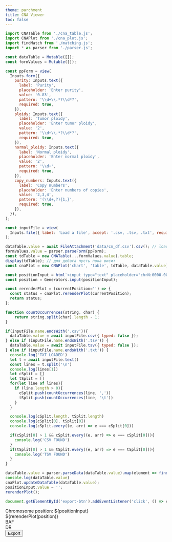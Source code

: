 ```yaml
---
theme: parchment
title: CNA Viewer
toc: false
---
```


<link rel="stylesheet" href="./assets/style.css">
<link rel="stylesheet" href="./assets/tabulator.min.css">

```js
import CNATable from './cna_table.js';
import CNAPlot from './cna_plot.js';
import findMatch from './matching.js';
import * as parser from './parser.js';

const dataTable = Mutable([]);
const formValues = Mutable([]);

const ppForm = view(
  Inputs.form({
    purity: Inputs.text({
      label: 'Purity',
      placeholder: 'Enter purity',
      value: '0.83',
      pattern: '\\d+\\.*?\\d*?',
      required: true,
    }),
    ploidy: Inputs.text({
      label: 'Tumor ploidy',
      placeholder: 'Enter tumor ploidy',
      value: '2',
      pattern: '\\d+\\.*?\\d*?',
      required: true,
    }),
    normal_ploidy: Inputs.text({
      label: 'Normal ploidy',
      placeholder: 'Enter normal ploidy',
      value: '2',
      pattern: '\\d+',
      required: true,
    }),
    copy_numbers: Inputs.text({
      label: 'Copy numbers',
      placeholder: 'Enter numbers of copies',
      value: '2,3,4',
      pattern: '(\\d+,?){1,}',
      required: true,
    }),
  }),
);

const inputFile = view(
  Inputs.file({ label: 'Load a file', accept: '.csv, .tsv, .txt', required: true }),
);
```

```js
dataTable.value = await FileAttachment('data/cn_df.csv').csv(); // load sample data
formValues.value = parser.parseForm(ppForm);
const tdTable = new CNATable(...formValues.value).table;
display(tdTable); // для дебага пусть пока висит
const cnaPlot = new CNAPlot('chart', 'table', tdTable, dataTable.value);
```

```js
const positionInput = html`<input type="text" placeholder="chrN:0000-0000" />`;
const position = Generators.input(positionInput);

const rerenderPlot = (currentPosition='') => {
  const status = cnaPlot.rerenderPlot(currentPosition);
  return status;
};
```

```js
function countOccurrences(string, char) {
    return string.split(char).length - 1;
}

if(inputFile.name.endsWith('.csv')){
  dataTable.value = await inputFile.csv({ typed: false });
} else if (inputFile.name.endsWith('.tsv')) {
  dataTable.value = await inputFile.tsv({ typed: false });
} else if (inputFile.name.endsWith('.txt')) {
  console.log('TXT LOADED')
  let t = await inputFile.text()
  const lines = t.split('\n')
  console.log(lines[1])
  let cSplit = []
  let tSplit = []
  for(let line of lines){
    if (line.length > 0){
      cSplit.push(countOccurrences(line, ','))
      tSplit.push(countOccurrences(line, '\t'))
    }
  }

  console.log(cSplit.length, tSplit.length)
  console.log(cSplit[0], tSplit[0])
  console.log(cSplit.every((e, arr) => e === cSplit[0]))

  if(cSplit[0] > 1 && cSplit.every((e, arr) => e === cSplit[0])){
    console.log('CSV FOUND')
  }
  if(tSplit[0] > 1 && tSplit.every((e, arr) => e === tSplit[0])){
    console.log('TSV FOUND')
  }
}

dataTable.value = parser.parseData(dataTable.value).map(element => findMatch(element, tdTable));
console.log(dataTable.value)
cnaPlot.updateDataTable(dataTable.value);
positionInput.value = '';
rerenderPlot();
```

```js
document.getElementById('export-btn').addEventListener('click', () => cnaPlot.exportData());
```

<div class="card chr-input">
  <div>Chromosome position: ${positionInput}</div>
  <div class="error-msg">${rerenderPlot(position)}</div>
</div>

<section class="chart-section">
  <div class="baf-title">BAF</div>
  <div class="dr-title">DR</div>
  <div id="chart"></div>
</section>

<section class="table-section">
  <div id="table"></div>
  <div class="export">
    <button id="export-btn">Export</button>
  </div>
</section>